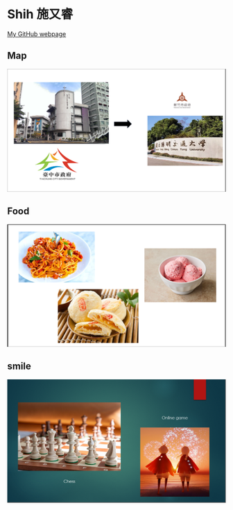 # Shih 施又睿
[My GitHub webpage](https://github.com/Ariella1315)
## Map
![image](https://github.com/Ariella1315/image/blob/main/2025-02-23_182709.png)
## Food
![image](https://github.com/Ariella1315/image/blob/main/2025-02-23_173810.png)
## smile
![image](https://github.com/Ariella1315/image/blob/main/2025-02-23_183518.png)
